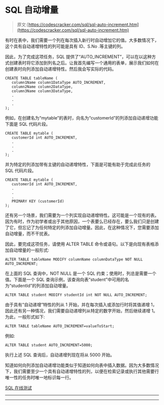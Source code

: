 # SQL 自动增量

> 原文:[https://codescracker.com/sql/sql-auto-increment.htm](https://codescracker.com/sql/sql-auto-increment.htm)

有时在表中，我们需要一个列在每次插入新行时自动增加它的值。大多数情况下，这个具有自动递增特性的列可能是具有 ID、S.No .等主键的列。

因此，为了完成这项任务，SQL 提供了“AUTO_INCREMENT”，可以在以这种方式创建表时将它添加到列名之后。让我首先编写一个通用的表单，展示我们如何在创建表时向列添加自动递增特性。然后我会写实际的代码。

```
CREATE TABLE tableName (
   column1Name column1DataType AUTO_INCREMENT,
   column2Name column2DataType,
   column3Name column3DataType,
   .
   .
   .
);
```

例如，在创建名为“mytable”的表时，向名为“customerId”的列添加自动递增功能下面是 SQL 代码片段。

```
CREATE TABLE mytable (
   customerId int AUTO_INCREMENT,
   .
   .
   .
);
```

并为特定的列添加带有主键的自动递增特性，下面是可能有助于完成此任务的 SQL 代码片段。

```
CREATE TABLE mytable (
   customerId int AUTO_INCREMENT,
   .
   .
   .
   PRIMARY KEY (customerId)
);
```

还有另一个场景，我们需要为一个列实现自动递增特性。这可能是一个现有的表。因为有时，作为初学者或出于其他原因，一个表要么已经存在，要么我们只是创建了它，但忘记了为任何特定的列添加自动增量。因此，在这种情况下，您需要添加自动增量，而不干扰表。

因此，要完成这项任务，请使用 ALTER TABLE 命令或语句。以下是向现有表格添加自动增量的一般形式:

```
ALTER TABLE tableName MODIFY columnName columnDataType NOT NULL AUTO_INCREMENT;
```

在上面的 SQL 查询中，NOT NULL 是一个 SQL 约束；使用时，列总是需要一个值。下面是一个 SQL 查询示例，该查询向表“student”中可用的名为“studentId”的列添加自动增量。

```
ALTER TABLE student MODIFY studentId int NOT NULL AUTO_INCREMENT;
```

由于具有“自动递增”特性的列从 1 开始，并在每次插入或添加行时将其值递增 1，因此还有另一种情况，我们需要自动递增列从特定的数字开始，然后继续递增 1。为此，一般形式如下:

```
ALTER TABLE tableName AUTO_INCREMENT=valueToStart;
```

例如:

```
ALTER TABLE student AUTO_INCREMENT=5000;
```

执行上述 SQL 查询后，自动递增列现在将从 5000 开始。

知道如何向列添加自动递增功能类似于知道如何向表中插入数据。因为大多数情况下，我们需要至少一个具有自动递增特性的列，以便在检索记录或执行其他需要行唯一性的任务时唯一地标识每一行。

[SQL 在线测试](/exam/showtest.php?subid=7)

* * *

* * *